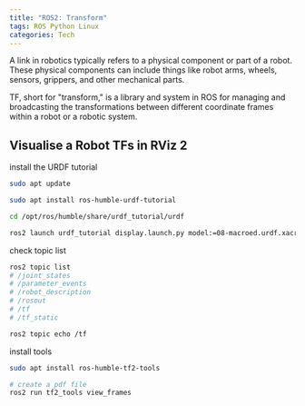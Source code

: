```yaml
---
title: "ROS2: Transform"
tags: ROS Python Linux
categories: Tech
---
```


A link in robotics typically refers to a physical component or part of a robot. These physical components can include things like robot arms, wheels, sensors, grippers, and other mechanical parts.

TF, short for "transform," is a library and system in ROS for managing and broadcasting the transformations between different coordinate frames within a robot or a robotic system.



## Visualise a Robot TFs in RViz 2

install the URDF tutorial
```bash
sudo apt update

sudo apt install ros-humble-urdf-tutorial

cd /opt/ros/humble/share/urdf_tutorial/urdf

ros2 launch urdf_tutorial display.launch.py model:=08-macroed.urdf.xacro
```

check topic list
```bash
ros2 topic list
# /joint_states
# /parameter_events
# /robot_description
# /rosout
# /tf
# /tf_static

ros2 topic echo /tf
```

install tools
```bash
sudo apt install ros-humble-tf2-tools

# create a pdf file
ros2 run tf2_tools view_frames
```